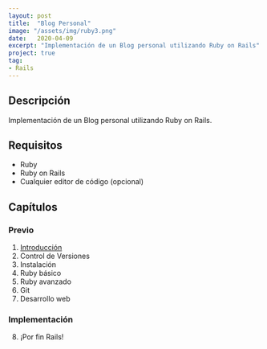 ```yaml
---
layout: post
title:  "Blog Personal"
image: "/assets/img/ruby3.png"
date:   2020-04-09
excerpt: "Implementación de un Blog personal utilizando Ruby on Rails"
project: true
tag:
- Rails
---
```


## Descripción

Implementación de un Blog personal utilizando Ruby on Rails.

## Requisitos

* Ruby
* Ruby on Rails
* Cualquier editor de código (opcional)

## Capítulos

### Previo

1. [Introducción](https://nisoto.github.io/rails-i-introduccion/)
2. Control de Versiones
3. Instalación
4. Ruby básico
5. Ruby avanzado
6. Git
7. Desarrollo web

### Implementación

8. ¡Por fin Rails!

